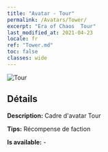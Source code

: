 ```yaml
---
title: "Avatar - Tour"
permalink: /Avatars/Tower/
excerpt: "Era of Chaos  Tour"
last_modified_at: 2021-04-23
locale: fr
ref: "Tower.md"
toc: false
classes: wide
---
```

 ![Tour](/images/a/avatarFrame_5.png)

## Détails

 **Description:** Cadre d'avatar Tour 

 **Tips:** Récompense de faction 

 **Is available:**  - 

